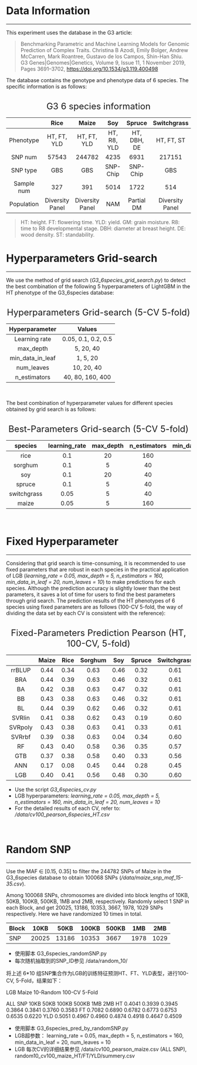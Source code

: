 # Data Information

---

This experiment uses the database in the G3 article: 

> Benchmarking Parametric and Machine Learning Models for Genomic Prediction of Complex Traits. Christina B Azodi, Emily Bolger, Andrew McCarren, Mark Roantree, Gustavo de los Campos, Shin-Han Shiu. G3 Genes|Genomes|Genetics, Volume 9, Issue 11, 1 November 2019, Pages 3691–3702, https://doi.org/10.1534/g3.119.400498
 

The database contains the genotype and phenotype data of 6 species. The specific information is as follows:

<br>

<center><font size=5>G3 6 species information</font></center>

|   |Rice | Maize | Soy | Spruce | Switchgrass | Sorghum |
|:---:|:---:|:---:|:---:|:---:|:---:|:---:|
Phenotype | HT, FT, YLD | HT, FT, YLD | HT, R8, YLD | HT, DBH, DE | HT, FT, ST | HT, GM, YLD
SNP num  | 57543 | 244782 | 4235 | 6931 | 217151 | 56300
SNP type | GBS | GBS | SNP-Chip| SNP-Chip| GBS | GBS
Sample num | 327 | 391 | 5014 | 1722 | 514 | 451
Population | Diversity Panel | Diversity Panel | NAM | Partial DM | Diversity Panel | Diversity Panel


>HT: height. FT: flowering time. YLD: yield. GM: grain moisture. R8: time to R8 developmental stage. DBH: diameter at breast height. DE: wood density. ST: standability.



# Hyperparameters Grid-search

---

We use the method of grid search (_G3_6species_grid_search.py_) to detect the best combination of the following 5 hyperparameters of LightGBM in the HT phenotype of the G3_6species database:

<br>

<center><font size=5>Hyperparameters Grid-search (5-CV 5-fold)</font></center>

<center>

|Hyperparameter | Values|
|:---:|:---:|
|Learning rate | 0.05, 0.1, 0.2, 0.5|
|max_depth | 5, 20, 40|
|min_data_in_leaf | 1, 5, 20|
|num_leaves |10, 20, 40|
|n_estimators |40, 80, 160, 400|

</center>

<br>

The best combination of hyperparameter values for different species obtained by grid search is as follows:

<br>

<center><font size=5>Best-Parameters Grid-search (5-CV 5-fold)</font></center>

<center>

species | learning_rate | max_depth | n_estimators | min_data_in_leaf | num_leaves
:---:|:---:|:---:|:---:|:---:|:---:
rice | 0.1 | 20 | 160 | 20 | 10
sorghum | 0.1 | 5 | 40 | 5 | 20
soy | 0.1 | 20 | 40 | 20 | 20
spruce | 0.1 | 5 | 40 | 20 | 10
switchgrass | 0.05 | 5 | 40 | 20 | 10
maize | 0.05 | 5 | 160 | 20 | 10

</center>

<br>

# Fixed Hyperparameter

---

Considering that grid search is time-consuming, it is recommended to use fixed parameters that are robust in each species in the practical application of LGB (_learning_rate = 0.05, max_depth = 5, n_estimators = 160, min_data_in_leaf = 20, num_leaves = 10_) to make predictions for each species. Although the prediction accuracy is slightly lower than the best parameters, it saves a lot of time for users to find the best parameters through grid search. The prediction results of the HT phenotypes of 6 species using fixed parameters are as follows (100-CV 5-fold, the way of dividing the data set by each CV is consistent with the reference):

<br>

<center><font size=5>Fixed-Parameters Prediction Pearson (HT, 100-CV, 5-fold)</font></center>

<center>

| |Maize | Rice | Sorghum | Soy | Spruce | Switchgrass
:---:|:---:|:---:|:---:|:---:|:---:|:---:
rrBLUP | 0.44 | 0.34 | 0.63 | 0.46 | 0.32 | 0.61
BRA | 0.44 | 0.39 | 0.63 | 0.46 | 0.32 | 0.61
BA | 0.42 | 0.38 | 0.63 | 0.47 | 0.32 | 0.61
BB | 0.43 | 0.38 | 0.63 | 0.46 | 0.32 | 0.61
BL | 0.44 | 0.39 | 0.62 | 0.46 | 0.32 | 0.61
SVRlin | 0.41 | 0.38 | 0.62 | 0.43 | 0.19 | 0.60
SVRpoly | 0.43 | 0.38 | 0.63 | 0.41 | 0.33 | 0.61
SVRrbf | 0.39 | 0.38 | 0.63 | 0.04 | 0.34 | 0.60
RF | 0.43 | 0.40 | 0.58 | 0.36 | 0.35 | 0.57
GTB | 0.37 | 0.38 | 0.58 | 0.40 | 0.33 | 0.56
ANN | 0.17 | 0.08 | 0.45 | 0.44 | 0.28 | 0.45
LGB | 0.40 | 0.41 | 0.56 | 0.48 | 0.30 | 0.60

</center>

* Use the script _G3_6species_cv.py_
* LGB hyperparameters: _learning_rate = 0.05, max_depth = 5, n_estimators = 160, min_data_in_leaf = 20, num_leaves = 10_
* For the detailed results of each CV, refer to: _/data/cv100_pearson_6species_HT.csv_

<br>


# Random SNP

---

Use the MAF $\in$ [0.15, 0.35] to filter the 244782 SNPs of Maize in the G3_6species database to obtain 100068 SNPs (_/data/maize_snp_maf_15-35.csv_).

Among 100068 SNPs, chromosomes are divided into block lengths of 10KB, 50KB, 100KB, 500KB, 1MB and 2MB, respectively. Randomly select 1 SNP in each Block, and get 20025, 13186, 10353, 3667, 1978, 1029 SNPs respectively. Here we have randomized 10 times in total.

<center>

Block | 10KB | 50KB | 100KB | 500KB | 1MB | 2MB
---|---|---|---|---|---|---
SNP | 20025 | 13186 | 10353 | 3667 | 1978 | 1029

</center>

* 使用脚本 G3_6species_randomSNP.py
* 每次随机抽取到的SNP_ID参见 /data/random_10/


将上述 6*10 组SNP集合作为LGB的训练特征预测HT、FT、YLD表型，进行100-CV, 5-Fold，结果如下：

LGB Maize 10-Random 100-CV 5-Fold


ALL SNP
10KB
50KB
100KB
500KB
1MB
2MB
HT
0.4041
0.3939
0.3945
0.3864
0.3841
0.3760
0.3583
FT
0.7082
0.6890
0.6782
0.6773
0.6753
0.6535
0.6220
YLD
0.5051
0.4967
0.4960
0.4874
0.4918
0.4647
0.4509

* 使用脚本 G3_6species_pred_by_randomSNP.py
* LGB超参数： learning_rate = 0.05, max_depth = 5, n_estimators = 160, min_data_in_leaf = 20, num_leaves = 10
* LGB 每次CV的详细结果参见 /data/cv100_pearson_maize.csv (ALL SNP), random10_cv100_maize_HT/FT/YLD/summery.csv



